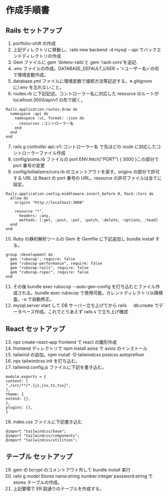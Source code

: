 # 作成手順書

## Rails セットアップ

1. portfolio-shift の作成
2. 上記ディレクトリに移動し、rails new backend -d mysql --api でバックエンドディレクトリの作成
3. Gem ファイルに gem 'dotenv-rails'と gem 'rack-cors'を追記.
4. .env ファイルの作成。DATABASE_DEFAULT_USER = '<ユーザー名>'の形で環境変数作成。
5. database.yml ファイルに環境変数で接続方法等記述する。※.gitignore に/.env を忘れないこと。
6. routes.rb に下記記述。コントローラー名に対応した resource のルートが localhost:3000/api/v1 の形で続く。

```
Rails.application.routes.draw do
  namespace :api do
    namespace :v1, format: :json do
      resources :コントローラー名
    end
  end
end
```

7. rails g controller api::v1::コントローラー名 で先ほどの route に対応したコントローラーファイル作成
8. config/puma.rb ファイルの port ENV.fetch("PORT") { 3000 }この部分で port 番号の変更
9. config/initializers/cors.rb のコメントアウトを戻す。origins の部分で許可する URL は React の port 番号の URL。resource の許可ファイルは全てに設定。

```
Rails.application.config.middleware.insert_before 0, Rack::Cors do
  allow do
    origins "http://localhost:3000"

    resource "*",
      headers: :any,
      methods: [:get, :post, :put, :patch, :delete, :options, :head]
  end
end
```

10. Ruby の静的解析ツールの Gem を Gemfile に下記追加し bundle install する。

```
group :development do
  gem 'rubocop', require: false
  gem "rubocop-performance", require: false
  gem "rubocop-rails", require: false
  gem "rubocop-rspec", require: false
end
```

11. その後 bundle exec rubocop --auto-gen-config を打ち込むとファイル作成される。bundle exec rubocop で使用可能。カレントディレクトリ以降検査。-a で自動修正。
12. mysql.server start して DB サーバー立ち上げてから rails 　 db:create でデータベース作成。これでとりあえず rails s で立ち上げ確認

## React セットアップ

13. npx create-react-app frontend で react の雛形作成
14. frontend ディレクトリで npm install axios で axios のインストール
15. tailwind の追加。npm install -D tailwindcss postcss autoprefixer
16. npx tailwindcss init を打ち込む。
17. tailwind.config.js ファイルに下記を書き込む。

```
module.exports = {
content: [
"./src/**/*.{js,jsx,ts,tsx}",
],
theme: {
extend: {},
},
plugins: [],
}
```

18. index.css ファイルに下記書き込む

```
@import "tailwindcss/base";
@import "tailwindcss/components";
@import "tailwindcss/utilities";
```

## テーブル セットアップ

19. gem の bcrypt のコメントアウト外して bundle install 実行
20. rails g model Stores name:string number:integer password:string で stores テーブルの作成。
21. 上記要領で ER 図通りのテーブルを作成する。
